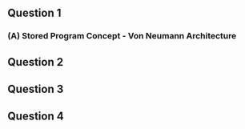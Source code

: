 ## Question 1
### (A) Stored Program Concept - Von Neumann Architecture


## Question 2


## Question 3


## Question 4

